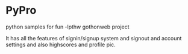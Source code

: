 # PyPro
python samples for fun
-lpthw gothonweb project

It has all the features of signin/signup system and signout and account settings and also highscores and profile pic.

